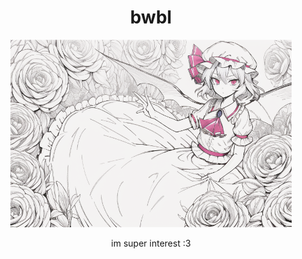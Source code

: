 <div align="center">
  <h1>
    bwbl
  </h1> 
  <a href="https://bwbl.me"><img src="banner.png" title="test" height="300"></a>
  <p>im super interest :3</p>
</div>
